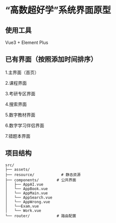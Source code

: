 # “高数超好学”系统界面原型

## 使用工具

Vue3 + Element Plus

## 已有界面（按照添加时间排序）

1.主界面（首页）

2.课程界面

3.考研专区界面

4.搜索界面

5.数字教材界面

6.数字学习伴侣界面

7.错题本界面

## 项目结构
```
src/
├── assets/
├── resource/            # 静态资源
├── components/        # 公共界面
│   ├── AppAI.vue
│   └── AppBook.vue
│   └── AppMain.vue
│   └── AppSearch.vue
│   └── AppWrong.vue
│   └──Exam.vue
│   └── Work.vue
└── router/            # 路由配置
```
